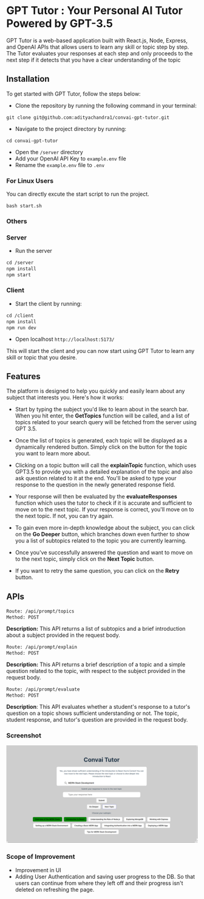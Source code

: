 # GPT Tutor : Your Personal AI Tutor Powered by GPT-3.5
GPT Tutor is a web-based application built with React.js, Node, Express, and OpenAI APIs that allows users to learn any skill or topic step by step. The Tutor evaluates your responses at each step and only proceeds to the next step if it detects that you have a clear understanding of the topic


## Installation 
To get started with GPT Tutor, follow the steps below:

- Clone the repository by running the following command in your terminal:
```
git clone git@github.com:adityachandra1/convai-gpt-tutor.git
```

- Navigate to the project directory by running:
```
cd convai-gpt-tutor
```
 - Open the `/server` directory 
 - Add your OpenAI API Key to `example.env` file
 - Rename the `example.env` file to `.env`

### For Linux Users
You can directly excute the start script to run the project. 
```
bash start.sh
```

### Others
  ### Server
 - Run the server
 ```
 cd /server
npm install
npm start
```
### Client
- Start the client by running:
```
cd /client
npm install 
npm run dev
```
- Open localhost `http://localhost:5173/`
  
This will start the client and you can now start using GPT Tutor to learn any skill or topic that you desire.

## Features
The platform is designed to help you quickly and easily learn about any subject that interests you. Here's how it works:

- Start by typing the subject you'd like to learn about in the search bar. When you hit enter, the **GetTopics** function will be called, and a list of topics related to your search query will be fetched from the server using GPT 3.5.

- Once the list of topics is generated, each topic will be displayed as a dynamically rendered button. Simply click on the button for the topic you want to learn more about.

- Clicking on a topic button will call the **explainTopic** function, which uses GPT3.5 to provide you with a detailed explanation of the topic and also ask question related to it at the end. You'll be asked to type your response to the question in the newly generated response field.

- Your response will then be evaluated by the **evaluateResponses** function which uses the tutor to check if it is accurate and sufficient to move on to the next topic. If your response is correct, you'll move on to the next topic. If not, you can try again.

- To gain even more in-depth knowledge about the subject, you can click on the **Go Deeper** button, which branches down even further to show you a list of subtopics related to the topic you are currently learning.

- Once you've successfully answered the question and want to move on to the next topic, simply click on the **Next Topic** button.

- If you want to retry the same question, you can click on the **Retry** button.


## APIs

```
Route: /api/prompt/topics
Method: POST
```
**Description:** This API returns a list of subtopics and a brief introduction about a subject provided in the request body.


```
Route: /api/prompt/explain
Method: POST
```
**Description:** This API returns a brief description of a topic and a simple question related to the topic, with respect to the subject provided in the request body.


```
Route: /api/prompt/evaluate
Method: POST
```
**Description**: This API evaluates whether a student's response to a tutor's question on a topic shows sufficient understanding or not. The topic, student response, and tutor's question are provided in the request body.

### Screenshot
![Screenshot](screenshot.png)

### Scope of Improvement
- Improvement in UI
- Adding User Authentication and saving user progress to the DB. So that users can continue from where they left off and their progress isn't deleted on refreshing the page.

